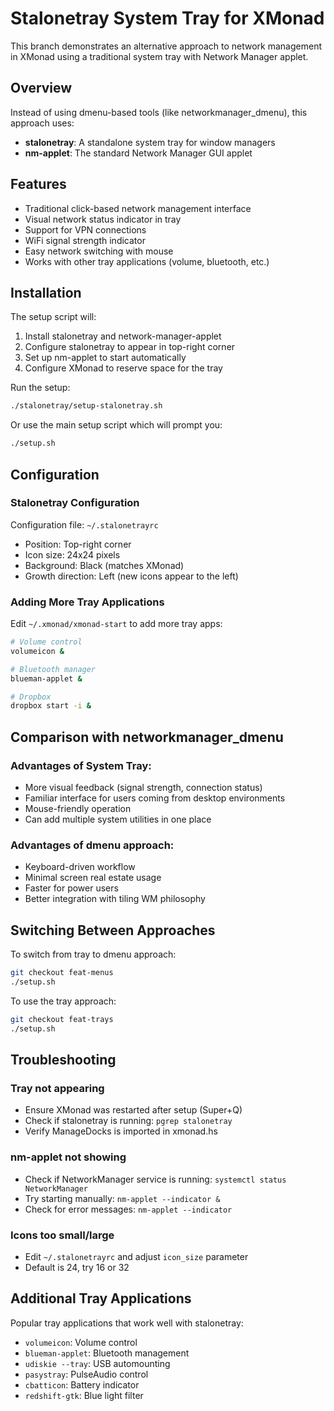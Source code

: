 # Stalonetray System Tray for XMonad

This branch demonstrates an alternative approach to network management in XMonad using a traditional system tray with Network Manager applet.

## Overview

Instead of using dmenu-based tools (like networkmanager_dmenu), this approach uses:
- **stalonetray**: A standalone system tray for window managers
- **nm-applet**: The standard Network Manager GUI applet

## Features

- Traditional click-based network management interface
- Visual network status indicator in tray
- Support for VPN connections
- WiFi signal strength indicator
- Easy network switching with mouse
- Works with other tray applications (volume, bluetooth, etc.)

## Installation

The setup script will:
1. Install stalonetray and network-manager-applet
2. Configure stalonetray to appear in top-right corner
3. Set up nm-applet to start automatically
4. Configure XMonad to reserve space for the tray

Run the setup:
```bash
./stalonetray/setup-stalonetray.sh
```

Or use the main setup script which will prompt you:
```bash
./setup.sh
```

## Configuration

### Stalonetray Configuration
Configuration file: `~/.stalonetrayrc`
- Position: Top-right corner
- Icon size: 24x24 pixels
- Background: Black (matches XMonad)
- Growth direction: Left (new icons appear to the left)

### Adding More Tray Applications

Edit `~/.xmonad/xmonad-start` to add more tray apps:
```bash
# Volume control
volumeicon &

# Bluetooth manager
blueman-applet &

# Dropbox
dropbox start -i &
```

## Comparison with networkmanager_dmenu

### Advantages of System Tray:
- More visual feedback (signal strength, connection status)
- Familiar interface for users coming from desktop environments
- Mouse-friendly operation
- Can add multiple system utilities in one place

### Advantages of dmenu approach:
- Keyboard-driven workflow
- Minimal screen real estate usage
- Faster for power users
- Better integration with tiling WM philosophy

## Switching Between Approaches

To switch from tray to dmenu approach:
```bash
git checkout feat-menus
./setup.sh
```

To use the tray approach:
```bash
git checkout feat-trays
./setup.sh
```

## Troubleshooting

### Tray not appearing
- Ensure XMonad was restarted after setup (Super+Q)
- Check if stalonetray is running: `pgrep stalonetray`
- Verify ManageDocks is imported in xmonad.hs

### nm-applet not showing
- Check if NetworkManager service is running: `systemctl status NetworkManager`
- Try starting manually: `nm-applet --indicator &`
- Check for error messages: `nm-applet --indicator`

### Icons too small/large
- Edit `~/.stalonetrayrc` and adjust `icon_size` parameter
- Default is 24, try 16 or 32

## Additional Tray Applications

Popular tray applications that work well with stalonetray:
- `volumeicon`: Volume control
- `blueman-applet`: Bluetooth management
- `udiskie --tray`: USB automounting
- `pasystray`: PulseAudio control
- `cbatticon`: Battery indicator
- `redshift-gtk`: Blue light filter